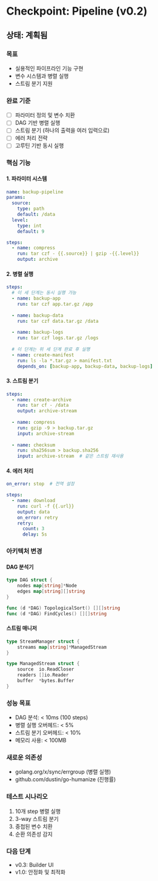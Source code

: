 # Checkpoint: Pipeline (v0.2)

## 상태: 계획됨

### 목표
- 실용적인 파이프라인 기능 구현
- 변수 시스템과 병렬 실행
- 스트림 분기 지원

### 완료 기준
- [ ] 파라미터 정의 및 변수 치환
- [ ] DAG 기반 병렬 실행
- [ ] 스트림 분기 (하나의 출력을 여러 입력으로)
- [ ] 에러 처리 전략
- [ ] 고루틴 기반 동시 실행

### 핵심 기능

#### 1. 파라미터 시스템
```yaml
name: backup-pipeline
params:
  source:
    type: path
    default: /data
  level:
    type: int
    default: 9

steps:
  - name: compress
    run: tar czf - {{.source}} | gzip -{{.level}}
    output: archive
```

#### 2. 병렬 실행
```yaml
steps:
  # 이 세 단계는 동시 실행 가능
  - name: backup-app
    run: tar czf app.tar.gz /app
    
  - name: backup-data
    run: tar czf data.tar.gz /data
    
  - name: backup-logs
    run: tar czf logs.tar.gz /logs
    
  # 이 단계는 위 세 단계 완료 후 실행
  - name: create-manifest
    run: ls -la *.tar.gz > manifest.txt
    depends_on: [backup-app, backup-data, backup-logs]
```

#### 3. 스트림 분기
```yaml
steps:
  - name: create-archive
    run: tar cf - /data
    output: archive-stream
    
  - name: compress
    run: gzip -9 > backup.tar.gz
    input: archive-stream
    
  - name: checksum
    run: sha256sum > backup.sha256
    input: archive-stream  # 같은 스트림 재사용
```

#### 4. 에러 처리
```yaml
on_error: stop  # 전역 설정

steps:
  - name: download
    run: curl -f {{.url}}
    output: data
    on_error: retry
    retry:
      count: 3
      delay: 5s
```

### 아키텍처 변경

#### DAG 분석기
```go
type DAG struct {
    nodes map[string]*Node
    edges map[string][]string
}

func (d *DAG) TopologicalSort() [][]string
func (d *DAG) FindCycles() [][]string
```

#### 스트림 매니저
```go
type StreamManager struct {
    streams map[string]*ManagedStream
}

type ManagedStream struct {
    source  io.ReadCloser
    readers []io.Reader
    buffer  *bytes.Buffer
}
```

### 성능 목표
- DAG 분석: < 10ms (100 steps)
- 병렬 실행 오버헤드: < 5%
- 스트림 분기 오버헤드: < 10%
- 메모리 사용: < 100MB

### 새로운 의존성
- golang.org/x/sync/errgroup (병렬 실행)
- github.com/dustin/go-humanize (진행률)

### 테스트 시나리오
1. 10개 step 병렬 실행
2. 3-way 스트림 분기
3. 중첩된 변수 치환
4. 순환 의존성 감지

### 다음 단계
- v0.3: Builder UI
- v1.0: 안정화 및 최적화